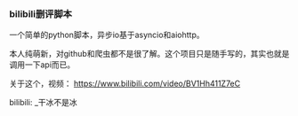 ### bilibili删评脚本

一个简单的python脚本，异步io基于asyncio和aiohttp。

本人纯萌新，对github和爬虫都不是很了解。这个项目只是随手写的，其实也就是调用一下api而已。

关于这个，视频： <https://www.bilibili.com/video/BV1Hh411Z7eC>

bilibili: _干冰不是冰